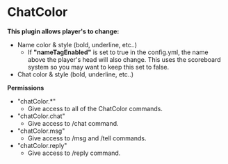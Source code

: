 # ChatColor
**This plugin allows player's to change:**
* Name color & style (bold, underline, etc..)
  * If **"nameTagEnabled"** is set to true in the config.yml, the name above the player's head will also change. This uses the scoreboard system so you may want to keep this set to false.
* Chat color & style (bold, underline, etc..)

**Permissions**
* "chatColor.*"
  * Give access to all of the ChatColor commands.
* "chatColor.chat"
  * Give access to /chat command.
* "chatColor.msg"
  * Give access to /msg and /tell commands.
* "chatColor.reply"
  * Give access to /reply command.
